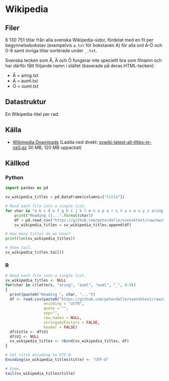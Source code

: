 # Wikipedia

## Filer

6 130 751 titlar från alla svenska Wikipedia-sidor, fördelat med en fil per begynnelsebokstav (exempelvis `a.txt` för bokstaven A) för alla ord A-Ö och 0-9 samt övriga titlar sorterade under `_.txt`.

Svenska tecken som Å, Ä och Ö fungerar inte speciellt bra som filnamn och har därför fått följande namn i stället (baserade på deras HTML-tecken):

- Å = aring.txt
- Ä = auml.txt
- Ö = ouml.txt

## Datastruktur

En Wikipedia-titel per rad.

## Källa

- [Wikimedia Downloads](https://dumps.wikimedia.org/) (Ladda ned direkt: [svwiki-latest-all-titles-in-ns0.gz](http://dumps.wikimedia.org/svwiki/latest/svwiki-latest-all-titles-in-ns0.gz) 30 MB, 120 MB uppackat)

## Källkod

### Python

```py
import pandas as pd

sv_wikipedia_titles = pd.DataFrame(columns=["title"])

# Read each file into a single list.
for char in "a b c d e f g h i j k l m n o p q r s t u v w x y z aring auml ouml _ 0 1 2 3 4 5 6 7 8 9".split(" "):
    print("Reading {}...".format(char))
    df = pd.read_csv("https://github.com/peterdalle/svensktext/raw/master/wikipedia/" + char + ".txt", names=["title"]) 
    sv_wikipedia_titles = sv_wikipedia_titles.append(df)

# How many titles do we have?
print(len(sv_wikipedia_titles))

# Show tail.
sv_wikipedia_titles.tail()
```

### R

```r
# Read each file into a single list.
sv_wikipedia_titles <- NULL
for(char in c(letters, "aring", "auml", "ouml", "_", 0:9))
{
  print(paste0("Reading ", char, "..."))
  df <- read.csv(paste0("https://github.com/peterdalle/svensktext/raw/master/wikipedia/", char, ".txt"), 
                 encoding = "utf8", 
                 quote = "", 
                 sep="",
                 row.names = NULL, 
                 stringsAsFactors = FALSE,
                 header = FALSE)
  df$title <- df$V1
  df$V1 <- NULL
  sv_wikipedia_titles <- rbind(sv_wikipedia_titles, df)
}

# Set title encoding to UTF-8.
Encoding(sv_wikipedia_titles$title) <- "UTF-8"

# View.
tail(sv_wikipedia_titles$title)
```